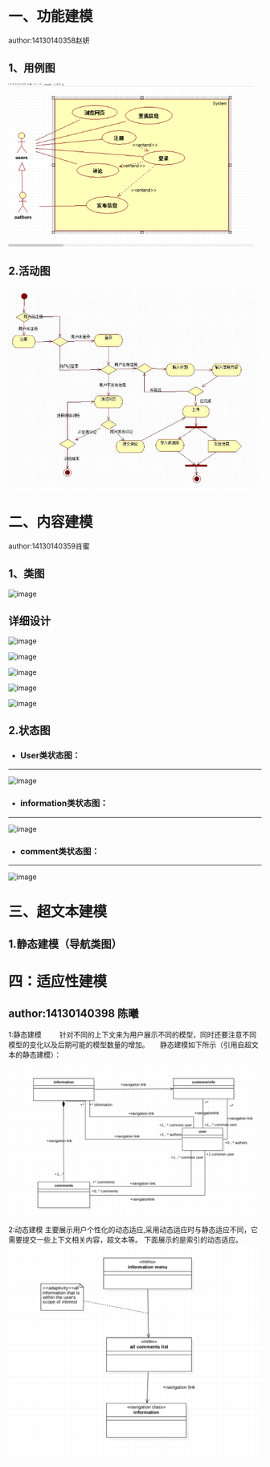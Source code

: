 一、功能建模
=======
author:14130140358赵妍

1、用例图
---------
![image](https://github.com/foolishzhao/web/raw/master/图片2.png)

2.活动图
---------
![image](https://github.com/foolishzhao/web/raw/master/Cache_78ef946d6d7c76f1..jpg)
 
二、内容建模
======= 
author:14130140359肖蜜

1、类图
---------
![image](https://github.com/homilly/web-curriculum--design/blob/master/1.png)

详细设计
---------
![image](https://github.com/homilly/web-curriculum--design/blob/master/dao.png)

![image](https://github.com/homilly/web-curriculum--design/blob/master/Service.png)

![image](https://github.com/homilly/web-curriculum--design/blob/master/domain.png)

![image](https://github.com/homilly/web-curriculum--design/blob/master/utils.png)

![image](https://github.com/homilly/web-curriculum--design/blob/master/web.png)

2.状态图 
---------
* ###  User类状态图：
------
![image](https://github.com/homilly/web-curriculum--design/blob/master/2.png)

* ### information类状态图：
------
![image](https://github.com/homilly/web-curriculum--design/blob/master/3.png)

* ### comment类状态图：
------
![image](https://github.com/homilly/web-curriculum--design/blob/master/4.png)

三、超文本建模
=======


1.静态建模（导航类图）
------



四：适应性建模
=====================
author:14130140398 陈曦
----------
1:静态建模 　　
针对不同的上下文来为用户展示不同的模型，同时还要注意不同模型的变化以及后期可能的模型数量的增加。 　
静态建模如下所示（引用自超文本的静态建模）：
![image](https://github.com/supervicchen/vic/blob/master/%E5%B1%8F%E5%B9%95%E5%BF%AB%E7%85%A7%202017-06-19%20%E4%B8%8A%E5%8D%889.13.54.png)
2:动态建模 
主要展示用户个性化的动态适应,采用动态适应时与静态适应不同，它需要提交一些上下文相关内容，超文本等。
下面展示的是索引的动态适应。
![image](https://github.com/supervicchen/vic/blob/master/%E5%B1%8F%E5%B9%95%E5%BF%AB%E7%85%A7%202017-06-19%20%E4%B8%8A%E5%8D%889.23.00.png)







